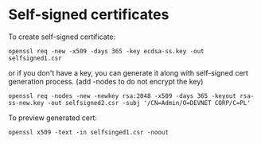 # Self-signed certificates
To create self-signed certificate:
```
openssl req -new -x509 -days 365 -key ecdsa-ss.key -out selfsigned1.csr
```
or if you don't have a key, you can generate it along with self-signed cert generation process. (add -nodes to do not encrypt the key)
```
openssl req -nodes -new -newkey rsa:2048 -x509 -days 365 -keyout rsa-ss-new.key -out selfsigned2.csr -subj '/CN=Admin/O=DEVNET CORP/C=PL'
```
To preview generated cert:
```
openssl x509 -text -in selfsinged1.csr -noout
```